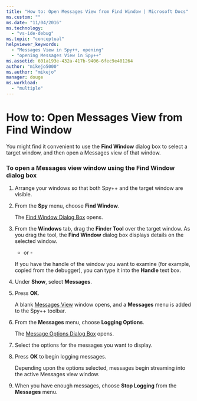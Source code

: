 ```yaml
---
title: "How to: Open Messages View from Find Window | Microsoft Docs"
ms.custom: ""
ms.date: "11/04/2016"
ms.technology: 
  - "vs-ide-debug"
ms.topic: "conceptual"
helpviewer_keywords: 
  - "Messages View in Spy++, opening"
  - "opening Messages View in Spy++"
ms.assetid: 601a193e-432a-417b-9406-6fec9e401264
author: "mikejo5000"
ms.author: "mikejo"
manager: douge
ms.workload: 
  - "multiple"
---
```

# How to: Open Messages View from Find Window
You might find it convenient to use the **Find Window** dialog box to select a target window, and then open a Messages view of that window.  
  
### To open a Messages view window using the Find Window dialog box  
  
1.  Arrange your windows so that both Spy++ and the target window are visible.  
  
2.  From the **Spy** menu, choose **Find Window**.  
  
     The [Find Window Dialog Box](../debugger/find-window-dialog-box.md) opens.  
  
3.  From the **Windows** tab, drag the **Finder Tool** over the target window. As you drag the tool, the **Find Window** dialog box displays details on the selected window.  
  
     - or -  
  
     If you have the handle of the window you want to examine (for example, copied from the debugger), you can type it into the **Handle** text box.  
  
4.  Under **Show**, select **Messages**.  
  
5.  Press **OK**.  
  
     A blank [Messages View](../debugger/messages-view.md) window opens, and a **Messages** menu is added to the Spy++ toolbar.  
  
6.  From the **Messages** menu, choose **Logging Options**.  
  
     The [Message Options Dialog Box](../debugger/message-options-dialog-box.md) opens.  
  
7.  Select the options for the messages you want to display.  
  
8.  Press **OK** to begin logging messages.  
  
     Depending upon the options selected, messages begin streaming into the active Messages view window.  
  
9. When you have enough messages, choose **Stop Logging** from the **Messages** menu.